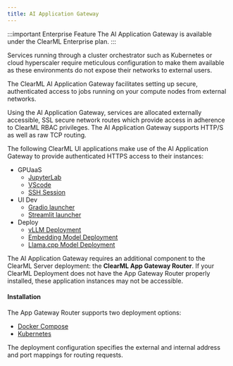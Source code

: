```yaml
---
title: AI Application Gateway
---
```


:::important Enterprise Feature
The AI Application Gateway is available under the ClearML Enterprise plan.
:::

Services running through a cluster orchestrator such as Kubernetes or cloud hyperscaler require meticulous configuration 
to make them available as these environments do not expose their networks to external users.

The ClearML AI Application Gateway facilitates setting up secure, authenticated access to jobs running on your compute 
nodes from external networks.

Using the AI Application Gateway, services are allocated externally accessible, SSL secure network routes which provide 
access in adherence to ClearML RBAC privileges. The AI Application Gateway supports HTTP/S as well as raw TCP routing.

The following ClearML UI applications make use of the AI Application Gateway to provide authenticated HTTPS access to 
their instances: 

* GPUaaS   
  * [JupyterLab](../../webapp/applications/apps_jupyter_lab.md)  
  * [VScode](../../webapp/applications/apps_vscode.md)  
  * [SSH Session](../../webapp/applications/apps_ssh_session.md)   
* UI Dev  
  * [Gradio launcher](../../webapp/applications/apps_gradio.md)  
  * [Streamlit launcher](../../webapp/applications/apps_streamlit.md)   
* Deploy  
  * [vLLM Deployment](../../webapp/applications/apps_model_deployment.md)  
  * [Embedding Model Deployment](../../webapp/applications/apps_embed_model_deployment.md)  
  * [Llama.cpp Model Deployment](../../webapp/applications/apps_llama_deployment.md)

The AI Application Gateway requires an additional component to the ClearML Server deployment: the **ClearML App Gateway Router**.
If your ClearML Deployment does not have the App Gateway Router properly installed, these application instances may not be accessible. 

#### Installation 

The App Gateway Router supports two deployment options:

* [Docker Compose](appgw_install_compose.md)  
* [Kubernetes](appgw_install_k8s.md)

The deployment configuration specifies the external and internal address and port mappings for routing requests.

